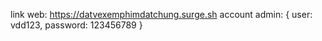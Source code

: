 link web: https://datvexemphimdatchung.surge.sh
account admin: {
  user: vdd123,
  password: 123456789
}
